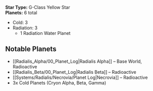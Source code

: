 
**Star Type:** G-Class Yellow Star  
**Planets:** 6 total  
- Cold: 3
- Radiation: 3
  - 1 Radiation Water Planet

## Notable Planets
- [[Radialis_Alpha/00_Planet_Log|Radialis Alpha]] – Base World, Radioactive
- [[Radialis_Beta/00_Planet_Log|Radialis Beta]] – Radioactive
- [[Systems/Radialis/Necrovia/Planet Log|Necrovia]] – Radioactive
- 3x Cold Planets (Cryon Alpha, Beta, Gamma)